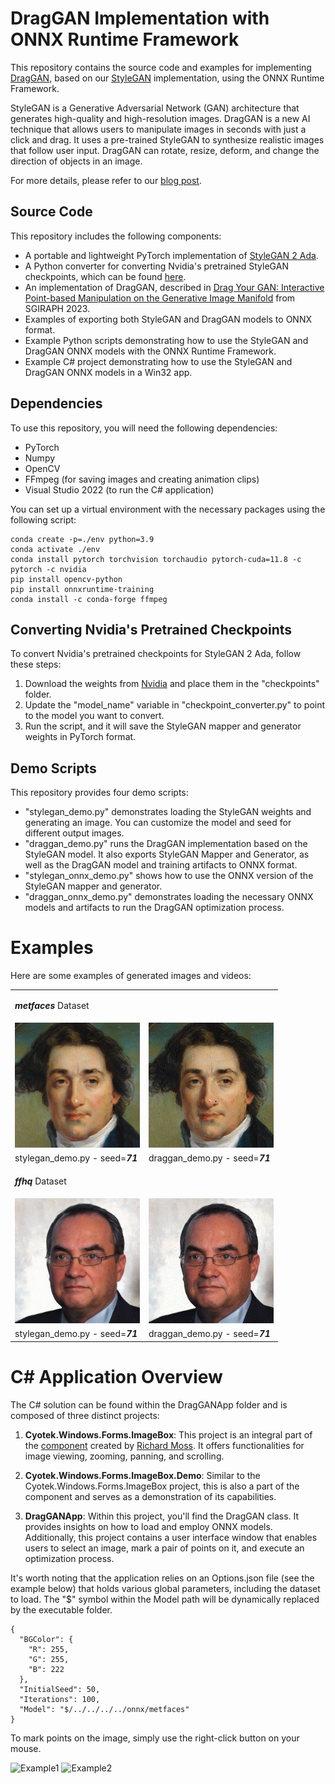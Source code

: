 # DragGAN Implementation with ONNX Runtime Framework

This repository contains the source code and examples for implementing [DragGAN](https://vcai.mpi-inf.mpg.de/projects/DragGAN/), based on our [StyleGAN](https://github.com/NVlabs/stylegan2-ada-pytorch) implementation, using the ONNX Runtime Framework. 

StyleGAN is a Generative Adversarial Network (GAN) architecture that generates high-quality and high-resolution images. DragGAN is a new AI technique that allows users to manipulate images in seconds with just a click and drag. It uses a pre-trained StyleGAN to synthesize realistic images that follow user input. DragGAN can rotate, resize, deform, and change the direction of objects in an image.

For more details, please refer to our [blog post](https://onnxruntime.ai/blogs.html).

## Source Code

This repository includes the following components:

- A portable and lightweight PyTorch implementation of [StyleGAN 2 Ada](https://github.com/NVlabs/stylegan2-ada-pytorch).
- A Python converter for converting Nvidia's pretrained StyleGAN checkpoints, which can be found [here](https://nvlabs-fi-cdn.nvidia.com/stylegan2-ada-pytorch/pretrained/).
- An implementation of DragGAN, described in [Drag Your GAN: Interactive Point-based Manipulation on the Generative Image Manifold](https://vcai.mpi-inf.mpg.de/projects/DragGAN/) from SGIRAPH 2023.
- Examples of exporting both StyleGAN and DragGAN models to ONNX format.
- Example Python scripts demonstrating how to use the StyleGAN and DragGAN ONNX models with the ONNX Runtime Framework.
- Example C# project demonstrating how to use the StyleGAN and DragGAN ONNX models in a Win32 app.

## Dependencies

To use this repository, you will need the following dependencies:

- PyTorch
- Numpy
- OpenCV
- FFmpeg (for saving images and creating animation clips)
- Visual Studio 2022 (to run the C# application)

You can set up a virtual environment with the necessary packages using the following script:

```shell
conda create -p=./env python=3.9
conda activate ./env
conda install pytorch torchvision torchaudio pytorch-cuda=11.8 -c pytorch -c nvidia
pip install opencv-python
pip install onnxruntime-training
conda install -c conda-forge ffmpeg
```

## Converting Nvidia's Pretrained Checkpoints

To convert Nvidia's pretrained checkpoints for StyleGAN 2 Ada, follow these steps:

1. Download the weights from [Nvidia](https://nvlabs-fi-cdn.nvidia.com/stylegan2-ada-pytorch/pretrained/) and place them in the "checkpoints" folder.
2. Update the "model_name" variable in "checkpoint_converter.py" to point to the model you want to convert.
3. Run the script, and it will save the StyleGAN mapper and generator weights in PyTorch format.

## Demo Scripts

This repository provides four demo scripts:

- "stylegan_demo.py" demonstrates loading the StyleGAN weights and generating an image. You can customize the model and seed for different output images.
- "draggan_demo.py" runs the DragGAN implementation based on the StyleGAN model. It also exports StyleGAN Mapper and Generator, as well as the DragGAN model and training artifacts to ONNX format.
- "stylegan_onnx_demo.py" shows how to use the ONNX version of the StyleGAN mapper and generator.
- "draggan_onnx_demo.py" demonstrates loading the necessary ONNX models and artifacts to run the DragGAN optimization process.


<h1>Examples</h1>

Here are some examples of generated images and videos:

<table>
    <tr>
        <td>
            <p><b><i>metfaces</i></b> Dataset</p>
        <td>
    </tr>
    <tr>
        <td>
            <img src="./images/metfaces_stylegan_seed_71.png" alt="StylGAN Result" width="200"/>
        </td>
        <td>
            <img src="./images/metfaces_draggan_seed_71_pt_training.gif" alt="DragGAN Result" width="200"/>
        </td>
    </tr>
    <tr>
        <td width="200px">
            stylegan_demo.py - seed=<b><i>71</i></b>
        </td>
        <td  width="200px">
            draggan_demo.py - seed=<b><i>71</i></b>
        </td>
    </tr>
    <tr>
        <td>
            <p><b><i>ffhq</i></b> Dataset</p>
        <td>
    </tr>
    <tr>
        <td>
            <img src="./images/ffhq_stylegan_seed_71.png" alt="StylGAN Result" width="200"/>
        </td>
        <td>
            <img src="./images/ffhq_draggan_seed_71_pt_training.gif" alt="DragGAN Result" width="200"/>
        </td>
    </tr>
    <tr>
        <td width="200px">
            stylegan_demo.py - seed=<b><i>71</i></b>
        </td>
        <td  width="200px">
            draggan_demo.py - seed=<b><i>71</i></b>
        </td>
    </tr>
</table>


<h1>C# Application Overview</h1>

The C# solution can be found within the DragGANApp folder and is composed of three distinct projects:

1. **Cyotek.Windows.Forms.ImageBox**: This project is an integral part of the [component](https://github.com/cyotek/Cyotek.Windows.Forms.ImageBox) created by [Richard Moss](https://github.com/cyotek). It offers functionalities for image viewing, zooming, panning, and scrolling.

2. **Cyotek.Windows.Forms.ImageBox.Demo**: Similar to the Cyotek.Windows.Forms.ImageBox project, this is also a part of the component and serves as a demonstration of its capabilities.

3. **DragGANApp**: Within this project, you'll find the DragGAN class. It provides insights on how to load and employ ONNX models. Additionally, this project contains a user interface window that enables users to select an image, mark a pair of points on it, and execute an optimization process.

It's worth noting that the application relies on an Options.json file (see the example below) that holds various global parameters, including the dataset to load. The "$" symbol within the Model path will be dynamically replaced by the executable folder.

```shell
{
  "BGColor": {
    "R": 255,
    "G": 255,
    "B": 222
  },
  "InitialSeed": 50,
  "Iterations": 100,
  "Model": "$/../../../../onnx/metfaces"
}
```

To mark points on the image, simply use the right-click button on your mouse.

![Example1](./images/Dog2.gif)
![Example2](./images/Cat2.gif)